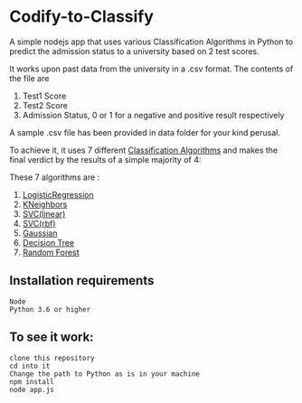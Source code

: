 # Codify-to-Classify
A simple nodejs app that uses various Classification Algorithms in Python to predict the admission status to a university based on 2 test scores.

It works upon past data from the university in a .csv format. The contents of the file are

1. Test1 Score
2. Test2 Score
3. Admission Status, 0 or 1 for a negative and positive result respectively


A sample .csv file has been provided in data folder for your kind perusal.

To achieve it, it uses 7 different [Classification Algorithms](http://dataaspirant.com/2016/09/24/classification-clustering-alogrithms/) and makes the final verdict by the results of a simple majority of 4:

These 7 algorithms are :


1. [LogisticRegression](https://en.wikipedia.org/wiki/Logistic_regression)
2. [KNeighbors](https://en.wikipedia.org/wiki/K-nearest_neighbors_algorithm)
3. [SVC(linear)](https://en.wikipedia.org/wiki/Support_vector_machine)
4. [SVC(rbf)](https://en.wikipedia.org/wiki/Support_vector_machine)
5. [Gaussian](https://en.wikipedia.org/wiki/Naive_Bayes_classifier)
6. [Decision Tree](http://www.saedsayad.com/decision_tree.htm) 
7. [Random Forest](https://www.stat.berkeley.edu/~breiman/RandomForests/cc_home.htm)

## Installation requirements
```
Node
Python 3.6 or higher
```

## To see it work:
```
clone this repository
cd into it
Change the path to Python as is in your machine
npm install
node app.js
```
